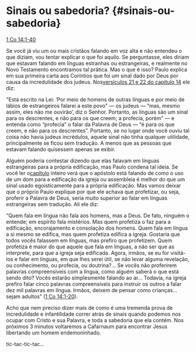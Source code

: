 # **Sinais ou sabedoria?** {#sinais-ou-sabedoria}

[1 Co 14:1-40](http://bibliaonline.com.br/acf/1co/14/1-40)

Se você já viu um ou mais cristãos falando em voz alta e não entendeu o que diziam, vou tentar explicar o que foi aquilo. Se perguntasse, eles diriam que estavam falando em línguas estranhas ou estrangeiras, e realmente no Novo Testamento encontramos tal prática. Mas o que é isso? Paulo explica em sua primeira carta aos Coríntios que foi um sinal dado por Deus por causa da incredulidade dos judeus. Nos[versículos 21 e 22 do capítulo 14](http://bibliaonline.com.br/acf/1co/14/21,22) ele diz:

&quot;Está escrito na Lei: ‘Por meio de homens de outras línguas e por meio de lábios de estrangeiros falarei a este povo&quot; — os judeus — “mas, mesmo assim, eles não me ouvirão’, diz o Senhor. Portanto, as línguas são um sinal para os descrentes, e não para os que creem; a profecia, porém” — e entenda como “profecia” o falar da Palavra de Deus — “é para os que creem, e não para os descrentes”. Portanto, se no lugar onde você ouviu tal coisa não havia judeus incrédulos, aquele sinal não tinha qualquer utilidade, principalmente se ficou sem tradução. A menos que as pessoas que estavam falando quisessem apenas se exibir.

Alguém poderia contestar dizendo que elas falavam em línguas estrangeiras para a própria edificação, mas Paulo condena tal ideia. Se você ler o[capítulo](http://bibliaonline.com.br/acf/1co/14) inteiro verá que o apóstolo está falando de como o uso de um dom para a edificação da igreja ou assembleia é melhor do que um sinal usado egoisticamente para a própria edificação. Mas vamos deixar que o próprio Paulo explique por que ele achava que profetizar, ou seja, proferir a Palavra de Deus, seria muito superior ao falar em línguas estrangeiras sem tradução. Ali ele diz:

“Quem fala em língua não fala aos homens, mas a Deus. De fato, ninguém o entende; em espírito fala mistérios. Mas quem profetiza o faz para a edificação, encorajamento e consolação dos homens. Quem fala em língua a si mesmo se edifica, mas quem profetiza edifica a igreja. Gostaria que todos vocês falassem em línguas, mas prefiro que profetizem. Quem profetiza é maior do que aquele que fala em línguas, a não ser que as interprete, para que a igreja seja edificada. Agora, irmãos, se eu for visitá-los e falar em línguas, em que lhes serei útil, se não levar alguma revelação, ou conhecimento, ou profecia, ou doutrina?... Se vocês não proferirem palavras compreensíveis com a língua, como alguém saberá o que está sendo dito? Vocês estarão simplesmente falando ao ar... Todavia, na igreja prefiro falar cinco palavras compreensíveis para instruir os outros a falar dez mil palavras em língua. Irmãos, deixem de pensar como crianças... sejam adultos” ([1 Co 14:1-20](http://bibliaonline.com.br/acf/1co/14/1-20)).

Acho que nem preciso dizer mais de como é uma tremenda prova de incredulidade e infantilidade correr atrás de sinais quando podemos nos ocupar com Cristo e sua Palavra, e toda a sabedoria que ela contém. Nos próximos 3 minutos voltaremos a Cafarnaum para encontrar Jesus libertando um homem endemoninhado.

tic-tac-tic-tac...